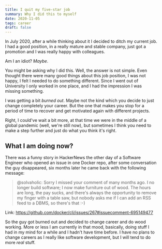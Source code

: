 ```yaml
---
title: I quit my five-star job
summary: Why I did this to myself
date: 2020-11-05
tags: career
draft: false
---
```


In July 2020, after a while thinking about it I decided to ditch my current job. I had a good position, in a really mature and stable company, just got a promotion and I was really happy with colleagues. 

Am I an idiot? _Maybe_.

You might be asking why I did this. Well, the answer is not simple. Even thought there were many good things about this job position, I was not happy, I felt I needed to do something different. Since I went out of University I only worked in one place, and I had the impression I was missing something. 

I was getting a bit _burned out_. Maybe not the kind which you decide to just change completely your career. But the one that makes you stop for a period of time to recover and get motivated again with different projects. 

Right, I could've wait a bit more, at that time we were in the middle of a global pandemic (well, we're still now), but sometimes I think you need to make a step further and just do what you think it's right. 

## What I am doing now?

There was a funny story in HackerNews the other day of a Software Engineer who opened an issue in one Docker repo, after some conversation the guy disappeared, six months later he came back with the following message: 

> @solvaholic: Sorry I missed your comment of many months ago. I no longer build software; I now make furniture out of wood. The hours are long, the pay sucks, and there's always the opportunity to remove my finger with a table saw, but nobody asks me if I can add an RSS feed to a DBMS, so there's that :-)

Link: https://github.com/docker/cli/issues/267#issuecomment-695149477

So the guy got burned out and decided to change career and do wood working. More or less I am currently in that mood, basically, doing stuff I had in my mind for a while and I hadn't have time before. I have no plans to change careers as I really like software development, but I will tend to do more _real_ stuff. 

